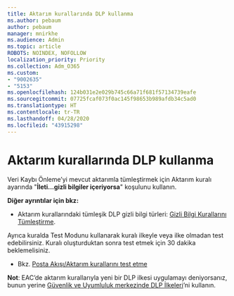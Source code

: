 ```yaml
---
title: Aktarım kurallarında DLP kullanma
ms.author: pebaum
author: pebaum
manager: mnirkhe
ms.audience: Admin
ms.topic: article
ROBOTS: NOINDEX, NOFOLLOW
localization_priority: Priority
ms.collection: Adm_O365
ms.custom:
- "9002635"
- "5153"
ms.openlocfilehash: 124b031e2e029b745c66a71f681f57134739eafe
ms.sourcegitcommit: 07725fcaf073f0ac145f98653b989afdb34c5ad0
ms.translationtype: HT
ms.contentlocale: tr-TR
ms.lasthandoff: 04/28/2020
ms.locfileid: "43915298"
---
```

# <a name="using-dlp-in-transport-rules"></a>Aktarım kurallarında DLP kullanma

Veri Kaybı Önleme’yi mevcut aktarımla tümleştirmek için Aktarım kuralı ayarında "**İleti...gizli bilgiler içeriyorsa**" koşulunu kullanın.

**Diğer ayrıntılar için bkz:**

- Aktarım kurallarındaki tümleşik DLP gizli bilgi türleri: [Gizli Bilgi Kurallarını Tümleştirme](https://docs.microsoft.com/exchange/security-and-compliance/data-loss-prevention/integrate-sensitive-information-rules).

Ayrıca kuralda Test Modunu kullanarak kuralı ilkeyle veya ilke olmadan test edebilirsiniz.  Kuralı oluşturduktan sonra test etmek için 30 dakika beklemelisiniz.

- Bkz. [Posta Akışı/Aktarım kurallarını test etme](https://docs.microsoft.com/exchange/security-and-compliance/mail-flow-rules/test-mail-flow-rules)

**Not**: EAC’de aktarım kurallarıyla yeni bir DLP ilkesi uygulamayı deniyorsanız, bunun yerine [Güvenlik ve Uyumluluk merkezinde DLP İlkeleri](https://docs.microsoft.com/microsoft-365/compliance/data-loss-prevention-policies?view=o365-worldwide)’ni kullanın.
